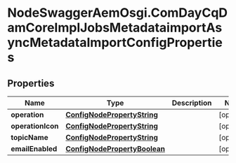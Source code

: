 # NodeSwaggerAemOsgi.ComDayCqDamCoreImplJobsMetadataimportAsyncMetadataImportConfigProperties

## Properties

Name | Type | Description | Notes
------------ | ------------- | ------------- | -------------
**operation** | [**ConfigNodePropertyString**](ConfigNodePropertyString.md) |  | [optional] 
**operationIcon** | [**ConfigNodePropertyString**](ConfigNodePropertyString.md) |  | [optional] 
**topicName** | [**ConfigNodePropertyString**](ConfigNodePropertyString.md) |  | [optional] 
**emailEnabled** | [**ConfigNodePropertyBoolean**](ConfigNodePropertyBoolean.md) |  | [optional] 


